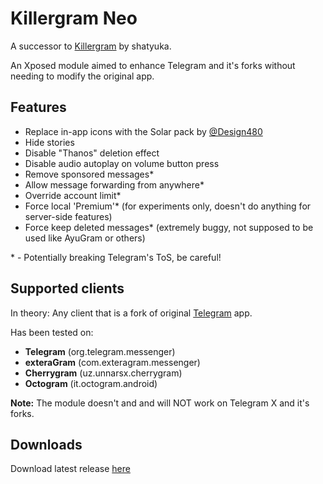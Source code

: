 # Killergram Neo
A successor to [Killergram](https://github.com/shatyuka/Killergram) by shatyuka.

An Xposed module aimed to enhance Telegram and it's forks without needing to modify the original app.

## Features
* Replace in-app icons with the Solar pack by [@Design480](https://t.me/Design480)
* Hide stories
* Disable "Thanos" deletion effect
* Disable audio autoplay on volume button press
* Remove sponsored messages*
* Allow message forwarding from anywhere*
* Override account limit*
* Force local 'Premium'* (for experiments only, doesn't do anything for server-side features)
* Force keep deleted messages* (extremely buggy, not supposed to be used like AyuGram or others)

\* - Potentially breaking Telegram's ToS, be careful! 

## Supported clients
In theory: Any client that is a fork of original [Telegram](https://github.com/DrKLO/Telegram) app.

Has been tested on:
* **Telegram** (org.telegram.messenger)
* **exteraGram** (com.exteragram.messenger)
* **Cherrygram** (uz.unnarsx.cherrygram)
* **Octogram** (it.octogram.android)

**Note:** The module doesn't and and will NOT work on Telegram X and it's forks.

## Downloads
Download latest release [here](https://github.com/AetherMagee/KillergramNeo/releases/latest)
